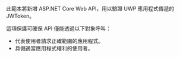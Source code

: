 ﻿此範本將新增 ASP.NET Core Web API，用以驗證 UWP 應用程式傳遞的 JWToken。

這項保護可確保 API 僅能透過以下對象呼叫：

* 代表使用者請求正確範圍的應用程式。
* 具備適當應用程式權利的使用者。

